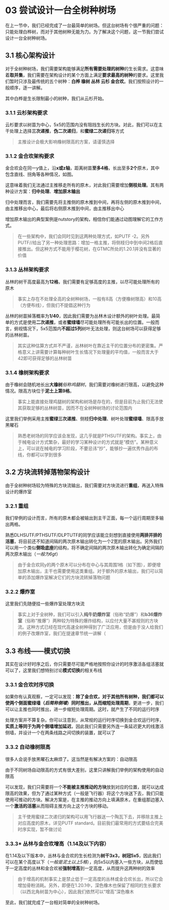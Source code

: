 # 03 尝试设计一台全树种树场

在上一节中，我们已经完成了一台最简单的树场。但这台树场有个很严重的问题：只能处理白桦树，而对于其他树种无能为力。为了解决这个问题，这一节我们尝试设计一台全树种树场。

## 3.1 核心架构设计

对于全树种树场，我们需要架构能够满足**所有需要处理的树种**的生长需求。这意味着**取并集**，我们需要在架构设计的某个方面上满足**要求最高的树种**的要求。这里我们暂时只涉及最传统的五个树种：**白桦 橡树 丛林 云杉 金合欢**。我们按照设计的一般顺序，逐一讲解。

其中白桦是生长限制最小的树种，我们从云杉开始。

<!--这部分记得加图-->

### 3.1.1 云杉架构要求

云杉要求以树苗为中心，5x5的范围内没有阻挡生长的方块。对此，我们可以在主干处理上选择**三次递推**，**伪二次递归**，和**蜜绿二次递归**等方式

>主推设计会极大影响橡树限高的方案，请谨慎选择

### 3.1.2 金合欢架构要求

金合欢会在同一y值上，沿**x或z轴**，距离树苗**至多4格**，长出至多**2个**原木，其中包含直线、拐角等各种情况，如图。

这意味着我们无法通过主推移走所有的原木，对此我们需要增加**侧枝处理**。其有两种设计方案：**归中处理**、**增加原木输出**

归中处理而言，我们需要先将主推侧的原木推到中间，再将左侧的原木推到中间，由主推移出中心，最后将右侧原木推到中间，由主推移出中心
<!--这里需要一个动图-->

增加原木输出的典型案例是nutstory的架构，相信你们能通过动图理解它的工作方式。

>在一些架构中，我们会同时见到这两种处理方式，如PUTF -2。另外PUTF//给出了另一种处理思路：增加一格主推，将侧枝归中到中间2格后直接推出。但这种方式不能用于樱花树，在GTMC所处的1.20.1并没有显著的价值

### 3.1.3 丛林架构要求

丛林的树干高度最高为**12格**，我们需要有足够高度的主推，以尽可能处理所有的原木

>事实上存在不处理全高的全树种树场，一般有8高（方便橡树限高）和10高（方便布线），但我们不提倡这种行为

丛林的树苗掉落概率为**1/40**，因此我们需要为丛林木设计额外的树叶处理。最简单的方式是使用**二次递推**，或者**蜜绿墙**尽可能处理所有可能长出的位置。一般而言，俯视情况下，5x5范围内**不超过5列**树叶无法处理，则这台树场可以获得足够的丛林树苗。

>其实这种估算方式并不严谨，丛林树叶在靠近主干的位置分布的更密集。严格意义上讲需要计算每种树叶生长情况下处理量的平均值，一般而言大于42即可获得足够的丛林树苗

### 3.1.4 橡树架构要求

由于橡树会随机地长出**大橡树***俗称鸡腿树*，我们需要对橡树进行限高，以避免这种情况。限高方块位于**泥土上第9格**。

>事实上能直接处理鸡腿树的架构和树场是存在的，但是目前为止我们无法使其获取足够的丛林树苗，因而不在全树种树场的讨论范围内

这里我们举例采用主推**蜜绿三次递推**、侧枝**归中处理**、树叶处理**蜜绿墙**、限高手放黑曜石

>熟悉老树场的同学应该会发现，这几乎就是PTHSUTF的架构。事实上，由于械电设计方式繁杂，最好的学习某种设计的方式就是“模仿”。某种意义上，可以说在械电的学习阶段，不要忌讳“抄”，能够抄一遍优秀作品的布线，你都可以学到很多

## 3.2 方块流转掉落物架构设计

由于全树种树场较为特殊的方块流输出，我们需要对方块流进行**重组**，再送入特殊设计的爆炸室

### 3.2.1 重组

我们举例的设计而言，所有的原木都会被输出到主干正面，每一个运行周期至多输出两格。

熟悉DLHSUTF/PTHSUTF/DLPTUTF的同学应该能立刻想到直接使用**两排并排的活塞**，将目前还不知道间隔的两次原木输出转化为一个2宽的原木输出。另外我们可以用一个类似**侧吸底座**的结构，将不确定间隔的两次原木输出转化为确定间隔的两次原木输出（*一般为6gt*）

>由于金合欢同y的两个原木可以分布在中心与其周围1格（如下图），即便增加原木输出，主干也需要使用这类重组。对于额外的原木输出，我们可以简单的添加爆炸室解决它们的方块流转掉落物问题

### 3.2.2 爆炸室

这里我们先随便挂一些爆炸室处理方块流

>事实上对于全树种，我们可以引入**纯牛奶爆炸室**（俗称“奶爆”）和**b36爆炸室**（俗称“推爆”）两种较为特殊的爆炸结构，以应付大量不甚规则的方块流。这种方式已经在现代高速全树种得到了广泛应用，但是由于没人给我们的例子改爆炸室，我们在提速章节统一讲解（
<!--这里回头结合图写-->

## 3.3 布线——模式切换

其实在设计好时序之后，你只需要尽可能严格地按照你设计的时序激活各组活塞就可以了，这里我们想特别讨论**模式切换**的相关布线

### 3.3.1 金合欢时序切换

<!--在想这就讲时序切换会不会太复杂了-->
如果你有认真观察，一定可以发现：**除了金合欢，对于其他所有树种，我们都可以使两个侧面蜜绿墙（*后简称侧墙*）同时推出，从而缩短处理周期**，更进一步，我们可以让主推也同时推出，进一步缩短处理周期。这时，就产生了不同的运行时序

处理方案并不算复杂。你可以注意到，从常规的运行时序切换到金合欢运行时序，**实质上等同于为两个侧墙增加延迟**，因此我们只需要另外连一条延迟更大的线激活侧墙，并设计一个在两条线路之间切换的装置，就可以了
<!--最基本的例子是用一个活塞改变压线的位置，应该可以在我的EEUTF里面找到，不行就回头找时间手搓一台好了-->

### 3.3.2 自动橡树限高

很多人会说手放黑曜石太麻烦了。这当然是有解决方案的：自动限高

由于不同树场自动限高的方式有很大差别，这里只讲解我们举例的架构使用的自动限高

可以发现，我们只需要将一个**不能被主推推动的方块**放到对应的位置，就可以达成限高的效果，但为了通过某种方式（一般是飞行器）将这个方块送下去，我们只能使用可推动的方块。解决方案是，在主推的推动方向上填满原木，在重组那边塞入一个**激活的活塞**从而阻碍主推方向上这个方块的移动。

>主干使用蜜绿二次递归的架构可以用飞行器送一个陶瓦下去，并移除主推上对应高度的原木，详见PUTF standard。目前我们最常用的方式要结合完美时序实现，暂不做讨论

### 3.3.3* 丛林与金合欢增高（1.14及以下内容）

在1.14及以下版本中，丛林与金合欢的生长检测为**树干3x3，树冠5x5**，因此我们可以在某个高度以下（*一般是泥土以上5格*），向5x5以内塞入一些方块，从而使低于一定高度的丛林和金合欢被**强制增高**到一定高度，从而提升这两种树的效率

>由于增高的机制事实上是禁止低于一定高度的丛林或金合欢长出，所以它会增加骨粉消耗。另外，即便在1.20.1中，深色橡木也保留了相同的生长要求（以西北角树苗为中心），因此我们依然可以“增高”深色橡木

至此，我们就完成了一台相对简单的全树种树场。
<!--回头得搓一台作为例子，然后把存档扔在这里>